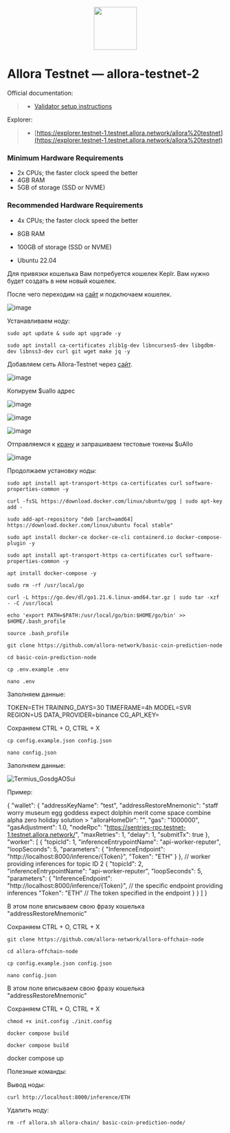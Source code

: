 <p align="center">
  <img height="100" height="auto" src="https://github.com/user-attachments/assets/762e2a94-92e0-4063-874b-dea77488f474">
</p>

# Allora Testnet — allora-testnet-2

Official documentation:
>- [Validator setup instructions](https://docs.allora.network/)

Explorer:
>- [https://explorer.testnet-1.testnet.allora.network/allora%20testnet](https://explorer.testnet-1.testnet.allora.network/allora%20testnet)

### Minimum Hardware Requirements
 - 2x CPUs; the faster clock speed the better
 - 4GB RAM
 - 5GB of storage (SSD or NVME)

### Recommended Hardware Requirements 
 - 4x CPUs; the faster clock speed the better
 - 8GB RAM
 - 100GB of storage (SSD or NVME)

 - Ubuntu 22.04

Для привязки кошелька Вам потребуется кошелек Keplr. Вам нужно будет создать в нем новый кошелек.

После чего переходим на [сайт](https://app.allora.network?ref=eyJyZWZlcnJlcl9pZCI6ImI0MzkyYmFlLTAwMDQtNDFjNS1iZWViLWVjMmYzYjM3ZDEyYSJ9) и подключаем кошелек.

![image](https://github.com/user-attachments/assets/ef272e71-f3e2-41d9-b9be-f5606ab68cd3)

Устанавливаем ноду:

``sudo apt update & sudo apt upgrade -y``

``sudo apt install ca-certificates zlib1g-dev libncurses5-dev libgdbm-dev libnss3-dev curl git wget make jq -y``

Добавляем сеть Allora-Testnet через [сайт](https://explorer.testnet.allora.network/wallet/keplr?chain=testnet).

![image](https://github.com/user-attachments/assets/4c60a01c-2089-4362-94e0-b3c57f3b481a)

Копируем $uallo адрес

![image](https://github.com/user-attachments/assets/54002a57-99ae-43be-a785-58da68ba41bd)

![image](https://github.com/user-attachments/assets/1a814b40-71a9-4879-ba28-5780de03e08a)

![image](https://github.com/user-attachments/assets/2d003f90-643d-4898-b506-d3c47d3ae31c)

Отправляемся к [крану](https://faucet.testnet-1.testnet.allora.network/) и запрашиваем тестовые токены $uAllo

![image](https://github.com/user-attachments/assets/228eb133-a922-4b7c-87f2-1c6348af0829)

Продолжаем установку ноды:

``sudo apt install apt-transport-https ca-certificates curl software-properties-common -y``

``curl -fsSL https://download.docker.com/linux/ubuntu/gpg | sudo apt-key add -``

``sudo add-apt-repository "deb [arch=amd64] https://download.docker.com/linux/ubuntu focal stable"``

``sudo apt install docker-ce docker-ce-cli containerd.io docker-compose-plugin -y``

``sudo apt install apt-transport-https ca-certificates curl software-properties-common -y``

``apt install docker-compose -y``

``sudo rm -rf /usr/local/go``

``curl -L https://go.dev/dl/go1.21.6.linux-amd64.tar.gz | sudo tar -xzf - -C /usr/local``

``echo 'export PATH=$PATH:/usr/local/go/bin:$HOME/go/bin' >> $HOME/.bash_profile``

``source .bash_profile``

``git clone https://github.com/allora-network/basic-coin-prediction-node``

``cd basic-coin-prediction-node``

``cp .env.example .env``

``nano .env``

Заполняем данные:

TOKEN=ETH
TRAINING_DAYS=30
TIMEFRAME=4h
MODEL=SVR
REGION=US
DATA_PROVIDER=binance
CG_API_KEY=

Сохраняем CTRL + O, CTRL + X

``cp config.example.json config.json``

``nano config.json``

Заполняем данные:

![Termius_GosdgAOSui](https://github.com/user-attachments/assets/d9cb6362-cdf8-4508-9cea-afa11251382f)

Пример:

{
  "wallet": {
    "addressKeyName": "test",
    "addressRestoreMnemonic": "staff worry museum egg goddess expect dolphin merit come space combine alpha zero holiday solution >    "alloraHomeDir": "",
    "gas": "1000000",
    "gasAdjustment": 1.0,
    "nodeRpc": "https://sentries-rpc.testnet-1.testnet.allora.network/",
    "maxRetries": 1,
    "delay": 1,
    "submitTx": true
  },
"worker": [
      {
        "topicId": 1,
        "inferenceEntrypointName": "api-worker-reputer",
        "loopSeconds": 5,
        "parameters": {
          "InferenceEndpoint": "http://localhost:8000/inference/{Token}",
          "Token": "ETH"
        }
      },
      // worker providing inferences for topic ID 2
      {
        "topicId": 2, 
        "inferenceEntrypointName": "api-worker-reputer",
        "loopSeconds": 5,
        "parameters": {
          "InferenceEndpoint": "http://localhost:8000/inference/{Token}", // the specific endpoint providing inferences
          "Token": "ETH" // The token specified in the endpoint
        }
      }
    ] 
  }

В этом поле вписываем свою фразу кошелька "addressRestoreMnemonic"

Сохраняем CTRL + O, CTRL + X

``git clone https://github.com/allora-network/allora-offchain-node``

``cd allora-offchain-node``

``cp config.example.json config.json``

``nano config.json``

В этом поле вписываем свою фразу кошелька "addressRestoreMnemonic"

Сохраняем CTRL + O, CTRL + X

``chmod +x init.config ./init.config``

``docker compose build``

``docker compose build``

docker compose up




Полезные команды:

Вывод ноды:

``curl http://localhost:8000/inference/ETH``

Удалить ноду:

``rm -rf allora.sh allora-chain/ basic-coin-prediction-node/``

